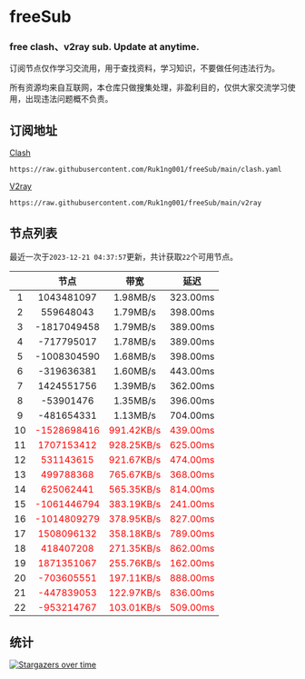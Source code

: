 # freeSub
### free clash、v2ray sub. Update at anytime.

订阅节点仅作学习交流用，用于查找资料，学习知识，不要做任何违法行为。

所有资源均来自互联网，本仓库只做搜集处理，非盈利目的，仅供大家交流学习使用，出现违法问题概不负责。

## 订阅地址
[Clash](https://raw.githubusercontent.com/Ruk1ng001/freeSub/main/clash.yaml)
```
https://raw.githubusercontent.com/Ruk1ng001/freeSub/main/clash.yaml
```
[V2ray](https://raw.githubusercontent.com/Ruk1ng001/freeSub/main/v2ray)
```
https://raw.githubusercontent.com/Ruk1ng001/freeSub/main/v2ray
```

## 节点列表

最近一次于`2023-12-21 04:37:57`更新，共计获取`22`个可用节点。

|  | 节点 | 带宽 | 延迟 |
|:-:|:--:|:--:|:--:|
 | 1 | 1043481097 | 1.98MB/s | 323.00ms |
 | 2 | 559648043 | 1.79MB/s | 398.00ms |
 | 3 | -1817049458 | 1.79MB/s | 389.00ms |
 | 4 | -717795017 | 1.78MB/s | 389.00ms |
 | 5 | -1008304590 | 1.68MB/s | 398.00ms |
 | 6 | -319636381 | 1.60MB/s | 443.00ms |
 | 7 | 1424551756 | 1.39MB/s | 362.00ms |
 | 8 | -53901476 | 1.35MB/s | 396.00ms |
 | 9 | -481654331 | 1.13MB/s | 704.00ms |
 | 10 | <font color=red>-1528698416</font> | <font color=red>991.42KB/s</font> | <font color=red>439.00ms</font> |
 | 11 | <font color=red>1707153412</font> | <font color=red>928.25KB/s</font> | <font color=red>625.00ms</font> |
 | 12 | <font color=red>531143615</font> | <font color=red>921.67KB/s</font> | <font color=red>474.00ms</font> |
 | 13 | <font color=red>499788368</font> | <font color=red>765.67KB/s</font> | <font color=red>368.00ms</font> |
 | 14 | <font color=red>625062441</font> | <font color=red>565.35KB/s</font> | <font color=red>814.00ms</font> |
 | 15 | <font color=red>-1061446794</font> | <font color=red>383.19KB/s</font> | <font color=red>241.00ms</font> |
 | 16 | <font color=red>-1014809279</font> | <font color=red>378.95KB/s</font> | <font color=red>827.00ms</font> |
 | 17 | <font color=red>1508096132</font> | <font color=red>358.18KB/s</font> | <font color=red>789.00ms</font> |
 | 18 | <font color=red>418407208</font> | <font color=red>271.35KB/s</font> | <font color=red>862.00ms</font> |
 | 19 | <font color=red>1871351067</font> | <font color=red>255.76KB/s</font> | <font color=red>162.00ms</font> |
 | 20 | <font color=red>-703605551</font> | <font color=red>197.11KB/s</font> | <font color=red>888.00ms</font> |
 | 21 | <font color=red>-447839053</font> | <font color=red>122.97KB/s</font> | <font color=red>836.00ms</font> |
 | 22 | <font color=red>-953214767</font> | <font color=red>103.01KB/s</font> | <font color=red>509.00ms</font> |


## 统计

[![Stargazers over time](https://starchart.cc/Ruk1ng001/freeSub.svg)](https://starchart.cc/Ruk1ng001/freeSub)